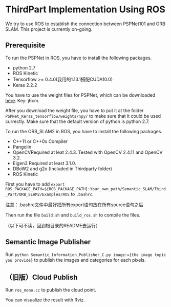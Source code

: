 # ThirdPart Implementation Using ROS

We try to use ROS to establish the connection between PSPNet101 and ORB SLAM. This project is currently on-going.

## Prerequisite

To run the PSPNet in ROS, you have to install the following packages.

* python 2.7
* ROS Kinetic
* Tensorflow >= 0.4.0(我用的1.13.1搭配CUDA10.0)
* Keras 2.2.2

You have to use the weight files for PSPNet, which can be downloaded [here](https://pan.baidu.com/s/1hg1MF5Tysae-s1Hcv0F-lA). Key: j6cm.

After you download the weight file, you have to put it at the folder ``PSPNet_Keras_tensorflow/weights/npy/`` to make sure that it could be used currectly. Make sure that the default version of python is python 2.7.

To run the ORB_SLAM2 in ROS, you have to install the following packages.

* C++11 or C++0x Compiler
* Pangolin
* OpenCVRequired at leat 2.4.3. Tested with OpenCV 2.4.11 and OpenCV 3.2.
* Eigen3 Required at least 3.1.0.
* DBoW2 and g2o (Included in Thirdparty folder)
* ROS Kinetic

First you have to add ``export ROS_PACKAGE_PATH=${ROS_PACKAGE_PATH}:Your_own_path/Semantic_SLAM/Third_Part/ORB_SLAM2/Examples/ROS`` to ``.bashrc``.

注意：.bashrc文件中最好把所有export语句放在所有source语句之后

Then run the file ``build.sh`` and ``build_ros.sh`` to compile the files. 


（以下可不读，回到根目录的README去运行）
## Semantic Image Publisher

Run ``python Semantic_Information_Publisher_C.py image:={the image topic you provide}`` to publish the images and categories for each pixels.


## （旧版）Cloud Publish

Run ``ros_mono.cc`` to publish the cloud point.

You can visualize the result with Rviz.

